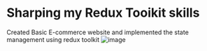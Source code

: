# Sharping my Redux Tooikit skills 
Created Basic E-commerce website and implemented the state management using redux toolkit
![image](https://github.com/user-attachments/assets/73831f1a-b758-4021-b1c5-5ed0581c6340)

